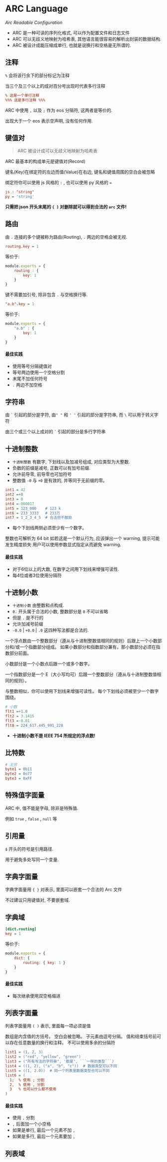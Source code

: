 ARC Language
========================================================================================================================
*Arc Readable Configuration*

* ARC 是一种可读的序列化格式, 可以作为配置文件和日志文件
* ARC 可以无歧义地映射为哈希表, 其他语言能很容易的解析出封装的数据结构.
* ARC 被设计成能压缩成单行, 也就是说换行和空格是无所谓的.

注释
------------------------------------------------------------------------------------------------------------------------

`%` 会将该行余下的部分标记为注释

当三个及三个以上的成对百分号出现时代表多行注释

```ini
% 这是一个单行注释
%%% 这是多行注释 %%%
```

ARC 中使用 `,` 以及 `;` 作为 eos 分隔符, 这两者是等价的.

出现大于一个 eos 表示空声明, 没有任何作用.

键值对
------------------------------------------------------------------------------------------------------------------------

> ARC 被设计成可以无歧义地映射为哈希表

ARC 最基本的构成单元是键值对(Record)

键名(Key)在绑定符的左边而值(Value)在右边, 键名和键值周围的空白会被忽略

绑定符你可以使用 js 风格的 `:` , 也可以使用 py 风格的 `=`

```ini
js : "string"
py = 'string'
```

**只需把 json 开头末尾的 `{ }` 对删除就可以得到合法的 `arc` 文件!**

路由
------------------------------------------------------------------------------------------------------------------------

由 `.` 连接的多个键被称为路由(Routing), `.` 两边的空格会被无视.

```ini
routing.key = 1
```

等价于:

```js
module.exports = {
    routing : {
        key: 1
    }
}
```

键不需要加引号, 除非包含 `.` 与空格换行等.

```ini
"a.b".key = 1
```

等价于:

```js
module.exports = {
    "a.b" : {
        key: 1
    }
}
```

#### 最佳实践

* 使用等号分隔键值对
* 等号两边使用一个空格分割
* 末尾不加任何符号
* `.` 两边不加空格

字符串
------------------------------------------------------------------------------------------------------------------------

由 `` ` `` 引起的部分是字符, 由`" "` 和 `' '` 引起的部分是字符串, 而 `\` 可以用于转义字符

由三个或三个以上成对的 `` ` `` 引起的部分是多行字符串

十进制整数
------------------------------------------------------------------------------------------------------------------------

* `十进制整数` 有数字, 下划线以及加减号组成, 对应类型为大整数.
* 负数的前缀是减号, 正数可以有加号前缀.
* 允许前导零, 前导零也可加符号
* 整数值 `-0` 与 `+0` 是有效的, 并等同于无前缀的零。

```ini
int1 = 42
int2 =+0
int3 = 0
int4 =-000017
int5 = 123_000    # 123 k
int6 = 233_3333   # 233万
int7 = 1_2_3_4_5  # 合法但不鼓励
```

* 每个下划线两侧必须至少有一个数字。

整数也可解析为 64 bit
如若这是一个默认行为, 应该弹出一个 warning, 提示可能发生精度损失
用户可以使用参数显式指定从而避免 warning.

#### 最佳实践

* 对于6位以上的大数, 在数字之间用下划线来增强可读性.
* 每4位或者3位使用分隔符

十进制小数
------------------------------------------------------------------------------------------------------------------------

* `十进制小数` 由整数和点构成.
* `0.` 开头属于合法的小数, 整数部分是 `0` 不可以省略
* 但是 `.` 是不行的
* 允许加减号前缀
* `-0.0` | `+0.0` | `.0` 这四种写法都是合法的.

一个浮点数由一个整数部分（遵从与十进制整数值相同的规则）后跟上一个小数部分和/或一个指数部分组成。
如果小数部分和指数部分兼有，那小数部分必须在指数部分前面。

小数部分是一个小数点后跟一个或多个数字。

一个指数部分是一个 E（大小写均可）后跟一个整数部分（遵从与十进制整数值相同的规则）。

与整数相似，你可以使用下划线来增强可读性。
每个下划线必须被至少一个数字围绕。

```ini
# 小数
flt1 =+1.0
flt2 = 3.1415
flt3 =-0.01
flt8 = 224_617.445_991_228
```

- **十进制小数不是 IEEE 754 所规定的浮点数!**

比特数
------------------------------------------------------------------------------------------------------------------------

```ini
# 无穷
byte1 = 0b11
byte2 = 0o77
byte3 = 0xFF
```

特殊值字面量
------------------------------------------------------------------------------------------------------------------------

ARC 中, 值不能是字母, 除非是特殊值.

例如 `true` , `false` , `null` 等

引用量
------------------------------------------------------------------------------------------------------------------------

`$` 开头的符号是引用路径.

用于避免多处写同一个变量.

字典字面量
------------------------------------------------------------------------------------------------------------------------

字典字面量用 `{ }` 对表示, 里面可以嵌套一个合法的 Arc 文件

不过建议只用键值对, 不要嵌套域.

字典域
------------------------------------------------------------------------------------------------------------------------

```ini
[dict.routing]
key = 1
```

等价于:

```js
module.exports = {
    dict: {
        routing: { key: 1 }
    }
}
```

#### 最佳实践

* 每次继承使用双空格缩进

列表字面量
------------------------------------------------------------------------------------------------------------------------

列表字面量用 `( )` 表示, 里面每一项必须是值

数组是内含值的方括号。
空白会被忽略。
子元素由逗号分隔。
值和结束括号前可以存在任意数量的换行和注释。
不可以使用多余的分隔符

```ini
list1 = (1, 2, 3)
list2 = ("red", "yellow", "green")
list3 = ("所有写法的字符串", '都是', ```一样的类型```)
list4 = ((1, 2), ("a", "b", "c"))  # 数据类型可以不同
list5 = ((1, 2.0))  # 同一个列表里数据类型也可以不同
list6 = (
  1;  % 使用 ; 分割
  2,  % 使用 , 分割
  3   % 也可以什么都不使用
)
```

#### 最佳实践

* 使用 `,` 分割
* `,` 后面加一个小空格
* 如果是单行, 最后一个元素不加 `,`
* 如果是多行, 最后一个元素要加 `,`


列表域
------------------------------------------------------------------------------------------------------------------------



